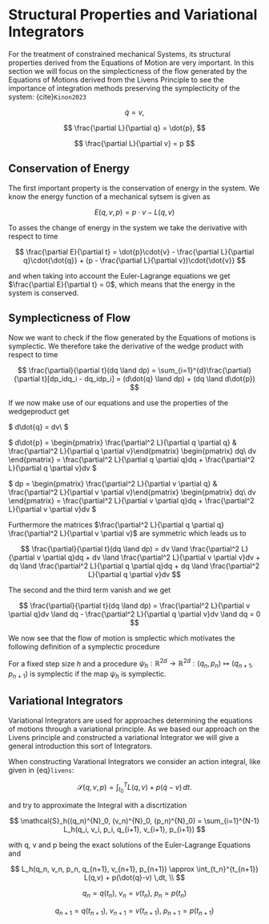 # Structural Properties and Variational Integrators
For the treatment of constrained mechanical Systems, its structural properties derived from the Equations of Motion are very important. In this section we will focus on the simplecticness of the flow generated by the Equations of Motions derived from the Livens Principle to see the importance of integration methods preserving the symplecticity of the system:
{cite}`Kinon2023`

$$
\dot{q}=v, 
$$

$$
\frac{\partial L}{\partial q} = 
            \dot{p},
$$

$$
\frac{\partial L}{\partial v} = p
$$

## Conservation of Energy
The first important property is the conservation of energy in the system.
We know the energy function of a mechanical sytsem is given as

$$
E(q,v,p) = p\cdot{v} - L(q,v)
$$

To asses the change of energy in the system we take the derivative with respect to time

$$
\frac{\partial E}{\partial t} = \dot{p}\cdot{v} - \frac{\partial L}{\partial q}\cdot{\dot{q}} + (p - \frac{\partial L}{\partial v})\cdot{\dot{v}}
$$

and when taking into account the Euler-Lagrange equations we get $\frac{\partial E}{\partial t} = 0$, which means that the energy in the system is conserved.

## Symplecticness of Flow
Now we want to check if the flow generated by the Equations of motions is symplectic.
We therefore take the derivative of the wedge product with respect to time

$$
\frac{\partial}{\partial t}(dq \land dp) = \sum_{i=1}^{d}\frac{\partial}{\partial t}[dp_idq_i - dq_idp_i] = (d\dot{q} \land dp) + (dq \land d\dot{p})
$$

If we now make use of our equations and use the properties of the wedgeproduct get

$
d\dot{q} = dv\\
$

$
d\dot{p} = \begin{pmatrix} \frac{\partial^2 L}{\partial q \partial q} & \frac{\partial^2 L}{\partial q \partial v}\end{pmatrix} \begin{pmatrix} dq\\ dv \end{pmatrix} = \frac{\partial^2 L}{\partial q \partial q}dq + \frac{\partial^2 L}{\partial q \partial v}dv
$

$
dp = \begin{pmatrix} \frac{\partial^2 L}{\partial v \partial q} & \frac{\partial^2 L}{\partial v \partial v}\end{pmatrix} \begin{pmatrix} dq\\ dv \end{pmatrix} = \frac{\partial^2 L}{\partial v \partial q}dq + \frac{\partial^2 L}{\partial v \partial v}dv
$

Furthermore the matrices $\frac{\partial^2 L}{\partial q \partial q} \frac{\partial^2 L}{\partial v \partial v}$ are symmetric which leads us to

$$
\frac{\partial}{\partial t}(dq \land dp) = dv \land \frac{\partial^2 L}{\partial v \partial q}dq + dv \land \frac{\partial^2 L}{\partial v \partial v}dv + dq \land \frac{\partial^2 L}{\partial q \partial q}dq + dq \land \frac{\partial^2 L}{\partial q \partial v}dv
$$

The second and the third term vanish and we get

$$
\frac{\partial}{\partial t}(dq \land dp) = \frac{\partial^2 L}{\partial v \partial q}dv \land dq - \frac{\partial^2 L}{\partial q \partial v}dv \land dq = 0
$$

We now see that the flow of motion is smplectic which motivates the following definition of a symplectic procedure

For a fixed step size $h$ and a procedure $\psi_h: \mathbb{R}^{2d} \rightarrow \mathbb{R}^{2d}: (q_n, p_n) \mapsto (q_{n+1}, p_{n+1})$
is symplectic if the map $\psi_h$ is symplectic.

## Variational Integrators
Variational Integrators are used for approaches determining the equations of motions through a variational principle. As we based our approach on the Livens principle and constructed a variational Integrator we will give a general introduction this sort of Integrators.

When constructing Varational Integrators we consider an action integral, like given in {eq}`livens`:

$$
    \mathcal{S}(q,v,p) = \int_{t_0}^{T} L(q,v) + p(\dot{q}-v) \,dt.
$$

and try to approximate the Integral with a discrtization

$$
    \mathcal{S}_h((q_n)^{N}_0, (v_n)^{N}_0, (p_n)^{N}_0) = \sum_{i=1}^{N-1} L_h(q_i, v_i, p_i, q_{i+1}, v_{i+1}, p_{i+1})
$$

with q, v and p being the exact solutions of the Euler-Lagrange Equations and 

$$
L_h(q_n, v_n, p_n, q_{n+1}, v_{n+1}, p_{n+1}) \approx \int_{t_n}^{t_{n+1}} L(q,v) + p(\dot{q}-v) \,dt, \\
$$

$$
q_n = q(t_n),\ v_n = v(t_n),\ p_n = p(t_n)
$$

$$
q_{n+1} = q(t_{n+1}),\ v_{n+1} = v(t_{n+1}),\ p_{n+1} = p(t_{n+1})
$$

